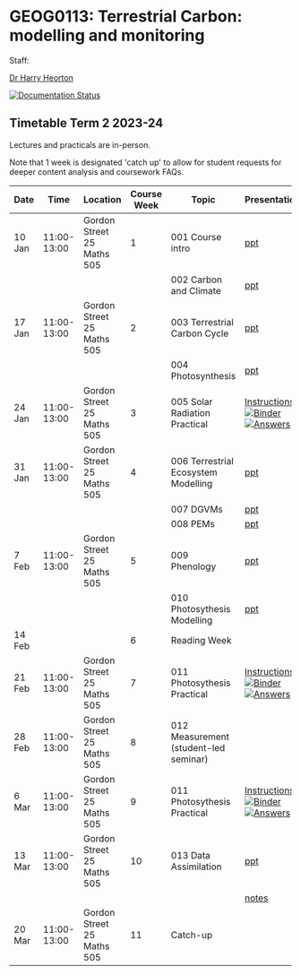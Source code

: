 # GEOG0113: Terrestrial Carbon: modelling and monitoring

Staff:

[Dr Harry Heorton](mailto:h.heorton@ucl.ac.uk)

[![Documentation Status](https://readthedocs.org/projects/geog0133/badge/?version=latest)](https://geog0133.readthedocs.io/en/latest/?badge=latest)

## Timetable Term 2 2023-24

Lectures and practicals are in-person.

Note that 1 week is designated 'catch up' to allow for student requests for deeper content analysis and coursework FAQs.

| Date |  Time | Location |  Course Week | Topic | Presentations  | Notes  |
|---|---|---|---|---|---|---|
| 10 Jan | 11:00-13:00 | Gordon Street 25 Maths 505 | 1 | 001 Course intro | [ppt](https://github.com/UCL-EO/geog0133/blob/main/docs/ppt/GEOG0113-001.pptx) | [notes](https://github.com/UCL-EO/geog0133/blob/main/docs/intro.rst)
| | |  |   | 002 Carbon and Climate | [ppt](https://github.com/UCL-EO/geog0133/blob/main/docs/ppt/GEOG0113-002.pptx) | [notes](https://github.com/UCL-EO/geog0133/blob/main/docs/carbonClimate.rst)
| 17 Jan | 11:00-13:00 | Gordon Street 25 Maths 505 | 2  |  003 Terrestrial Carbon Cycle | [ppt](https://github.com/UCL-EO/geog0133/blob/main/docs/ppt/GEOG0113-003.pptx) | [notes](https://github.com/UCL-EO/geog0133/blob/main/docs/carbonCycle.rst) |
|  | | |   |  004 Photosynthesis | [ppt](https://github.com/UCL-EO/geog0133/blob/main/docs/ppt/GEOG0113-004.pptx) | [notes](https://github.com/UCL-EO/geog0133/blob/main/docs/photosynthesis.rst) | 
| 24 Jan| 11:00-13:00 | Gordon Street 25 Maths 505 | 3  |  005 Solar Radiation Practical | [Instructions](https://github.com/UCL-EO/geog0133/blob/main/docs/notebooks_lab/005_Solar_Practical.ipynb) [![Binder](https://mybinder.org/badge_logo.svg)](https://mybinder.org/v2/gh/UCL-EO/geog0133/HEAD?filepath=docs%2Fnotebooks_lab%2F005_Solar_Practical.ipynb) [![Answers](https://mybinder.org/badge_logo.svg)](https://mybinder.org/v2/gh/UCL-EO/geog0133/HEAD?filepath=docs%2Fnotebooks_lab%2F005_Solar_Practical_answers.ipynb)| [notes](https://github.com/UCL-EO/geog0133/blob/main/docs/notebooks_lab/005_Solar_Practical.ipynb) | 
| 31 Jan | 11:00-13:00 | Gordon Street 25 Maths 505 |  4 | 006 Terrestrial Ecosystem Modelling | [ppt](https://github.com/UCL-EO/geog0133/blob/main/docs/ppt/GEOG0113-006.pptx) | [notes](https://github.com/UCL-EO/geog0133/blob/main/docs/modelling.rst)
| | |   |  | 007 DGVMs  | [ppt](https://github.com/UCL-EO/geog0133/blob/main/docs/ppt/GEOG0113-007.pptx) | [notes](https://github.com/UCL-EO/geog0133/blob/main/docs/dgvms.rst)
| | |  |   |  008 PEMs | [ppt](https://github.com/UCL-EO/geog0133/blob/main/docs/ppt/GEOG0113-008.pptx) | [notes](https://github.com/UCL-EO/geog0133/blob/main/docs/pems.rst)
| 7 Feb | 11:00-13:00 | Gordon Street 25 Maths 505 | 5  | 009 Phenology  | [ppt](https://github.com/UCL-EO/geog0133/blob/main/docs/ppt/GEOG0113-009.pptx) | [notes](https://github.com/UCL-EO/geog0133/blob/main/docs/phenology.rst)
| | | |   |  010 Photosythesis Modelling | [ppt](https://github.com/UCL-EO/geog0133/blob/main/docs/ppt/GEOG0113-010.pptx) | [notes](https://github.com/UCL-EO/geog0133/blob/main/docs/modelling_photosynthesis.rst)
| 14 Feb  | | | 6 | Reading Week| 
| 21 Feb | 11:00-13:00 | Gordon Street 25 Maths 505 | 7 |  011 Photosythesis Practical  | [Instructions](https://github.com/UCL-EO/geog0133/blob/main/docs/notebooks_lab/011_Photosynthesis_Modelling_Practical.ipynb) [![Binder](https://mybinder.org/badge_logo.svg)](https://mybinder.org/v2/gh/UCL-EO/geog0133/HEAD?filepath=docs%2Fnotebooks_lab%2F011_Photosynthesis_Modelling_Practical.ipynb) [![Answers](https://mybinder.org/badge_logo.svg)](https://mybinder.org/v2/gh/UCL-EO/geog0133/HEAD?filepath=docs%2Fnotebooks_lab%2F011_Photosynthesis_Modelling_Practical_answers.ipynb)  | [notes](https://github.com/UCL-EO/geog0133/blob/main/docs/notebooks_lab/011_Photosynthesis_Modelling_Practical.ipynb) | 
| 28 Feb  | 11:00-13:00 | Gordon Street 25 Maths 505 | 8  | 012 Measurement (student-led seminar)  | | [notes](https://github.com/UCL-EO/geog0133/blob/main/docs/remoteSensing.rst)
| 6 Mar | 11:00-13:00 | Gordon Street 25 Maths 505 |  9  | 011 Photosythesis Practical  | [Instructions](https://github.com/UCL-EO/geog0133/blob/main/docs/notebooks_lab/011_Photosynthesis_Modelling_Practical.ipynb) [![Binder](https://mybinder.org/badge_logo.svg)](https://mybinder.org/v2/gh/UCL-EO/geog0133/HEAD?filepath=docs%2Fnotebooks_lab%2F011_Photosynthesis_Modelling_Practical.ipynb) [![Answers](https://mybinder.org/badge_logo.svg)](https://mybinder.org/v2/gh/UCL-EO/geog0133/HEAD?filepath=docs%2Fnotebooks_lab%2F011_Photosynthesis_Modelling_Practical_answers.ipynb)  | [notes](https://github.com/UCL-EO/geog0133/blob/main/docs/notebooks_lab/011_Photosynthesis_Modelling_Practical.ipynb) | 
| 13 Mar | 11:00-13:00 | Gordon Street 25 Maths 505 | 10  | 013 Data Assimilation   | [ppt](https://github.com/UCL-EO/geog0133/blob/main/docs/ppt/GEOG0113-014.pptx) | [notes](https://github.com/UCL-EO/geog0133/blob/main/docs/da_basics.rst)
| |  |  |   | | [notes](https://github.com/UCL-EO/geog0133/blob/main/docs/da.rst)
| 20 Mar | 11:00-13:00 | Gordon Street 25 Maths 505 | 11  | Catch-up

